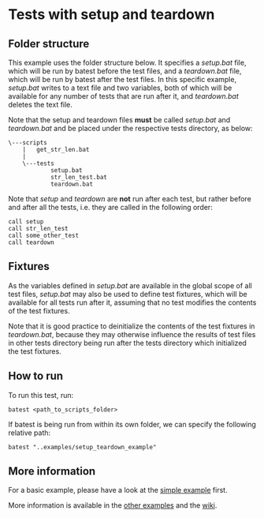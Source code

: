 # Tests with setup and teardown

## Folder structure

This example uses the folder structure below. It specifies a *setup.bat* file, which will be run by batest before the test files, and a 
*teardown.bat* file, which will be run by batest after the test files. In this specific example, *setup.bat* writes to a text file and two
variables, both of which will be available for any number of tests that are run after it, and *teardown.bat* deletes the text file.

Note that the setup and teardown files **must** be called *setup.bat* and *teardown.bat* and be placed under the respective tests directory, as below:

```
\---scripts
    |   get_str_len.bat
    |   
    \---tests
            setup.bat
            str_len_test.bat
            teardown.bat
```

Note that *setup* and *teardown* are **not** run after each test, but rather before and after all the tests, i.e. they are called in the following order:
```batch
call setup
call str_len_test
call some_other_test
call teardown
```

## Fixtures

As the variables defined in *setup.bat* are available in the global scope of all test files, *setup.bat* may also be used
to define test fixtures, which will be available for all tests run after it, assuming that no test modifies the contents
of the test fixtures.

Note that it is good practice to deinitialize the contents of the test fixtures in *teardown.bat*, because they may otherwise influence
the results of test files in other tests directory being run after the tests directory which initialized the test fixtures.

## How to run

To run this test, run:

	batest <path_to_scripts_folder>

If batest is being run from within its own folder, we can specify the following relative path:

	batest "..examples/setup_teardown_example"

## More information

For a basic example, please have a look at the [simple example](https://github.com/rbaltrusch/batest/examples/simple_example) first.

More information is available in the [other examples](https://github.com/rbaltrusch/batest/examples) and the [wiki](https://github.com/rbaltrusch/batest/wiki).
